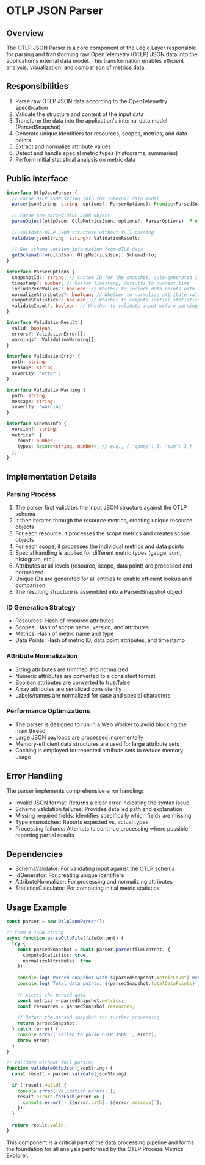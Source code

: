 # OTLP JSON Parser

## Overview

The OTLP JSON Parser is a core component of the Logic Layer responsible for parsing and transforming raw OpenTelemetry (OTLP) JSON data into the application's internal data model. This transformation enables efficient analysis, visualization, and comparison of metrics data.

## Responsibilities

1. Parse raw OTLP JSON data according to the OpenTelemetry specification
2. Validate the structure and content of the input data
3. Transform the data into the application's internal data model (ParsedSnapshot)
4. Generate unique identifiers for resources, scopes, metrics, and data points
5. Extract and normalize attribute values
6. Detect and handle special metric types (histograms, summaries)
7. Perform initial statistical analysis on metric data

## Public Interface

```typescript
interface OtlpJsonParser {
  // Parse OTLP JSON string into the internal data model
  parse(jsonString: string, options?: ParserOptions): Promise<ParsedSnapshot>;
  
  // Parse pre-parsed OTLP JSON object
  parseObject(otlpJson: OtlpMetricsJson, options?: ParserOptions): Promise<ParsedSnapshot>;
  
  // Validate OTLP JSON structure without full parsing
  validate(jsonString: string): ValidationResult;
  
  // Get schema version information from OTLP data
  getSchemaInfo(otlpJson: OtlpMetricsJson): SchemaInfo;
}

interface ParserOptions {
  snapshotId?: string; // Custom ID for the snapshot, auto-generated if not provided
  timestamp?: number; // Custom timestamp, defaults to current time
  includeZeroValues?: boolean; // Whether to include data points with zero values, default: true
  normalizeAttributes?: boolean; // Whether to normalize attribute values, default: true
  computeStatistics?: boolean; // Whether to compute initial statistics, default: true
  validateInput?: boolean; // Whether to validate input before parsing, default: true
}

interface ValidationResult {
  valid: boolean;
  errors?: ValidationError[];
  warnings?: ValidationWarning[];
}

interface ValidationError {
  path: string;
  message: string;
  severity: 'error';
}

interface ValidationWarning {
  path: string;
  message: string;
  severity: 'warning';
}

interface SchemaInfo {
  version?: string;
  metrics?: {
    count: number;
    types: Record<string, number>; // e.g., { 'gauge': 5, 'sum': 3 }
  };
}
```

## Implementation Details

### Parsing Process

1. The parser first validates the input JSON structure against the OTLP schema
2. It then iterates through the resource metrics, creating unique resource objects
3. For each resource, it processes the scope metrics and creates scope objects
4. For each scope, it processes the individual metrics and data points
5. Special handling is applied for different metric types (gauge, sum, histogram, etc.)
6. Attributes at all levels (resource, scope, data point) are processed and normalized
7. Unique IDs are generated for all entities to enable efficient lookup and comparison
8. The resulting structure is assembled into a ParsedSnapshot object

### ID Generation Strategy

- Resources: Hash of resource attributes
- Scopes: Hash of scope name, version, and attributes
- Metrics: Hash of metric name and type
- Data Points: Hash of metric ID, data point attributes, and timestamp

### Attribute Normalization

- String attributes are trimmed and normalized
- Numeric attributes are converted to a consistent format
- Boolean attributes are converted to true/false
- Array attributes are serialized consistently
- Labels/names are normalized for case and special characters

### Performance Optimizations

- The parser is designed to run in a Web Worker to avoid blocking the main thread
- Large JSON payloads are processed incrementally
- Memory-efficient data structures are used for large attribute sets
- Caching is employed for repeated attribute sets to reduce memory usage

## Error Handling

The parser implements comprehensive error handling:

- Invalid JSON format: Returns a clear error indicating the syntax issue
- Schema validation failures: Provides detailed path and explanation
- Missing required fields: Identifies specifically which fields are missing
- Type mismatches: Reports expected vs. actual types
- Processing failures: Attempts to continue processing where possible, reporting partial results

## Dependencies

- SchemaValidator: For validating input against the OTLP schema
- IdGenerator: For creating unique identifiers
- AttributeNormalizer: For processing and normalizing attributes
- StatisticsCalculator: For computing initial metric statistics

## Usage Example

```typescript
const parser = new OtlpJsonParser();

// From a JSON string
async function parseOtlpFile(fileContent) {
  try {
    const parsedSnapshot = await parser.parse(fileContent, {
      computeStatistics: true,
      normalizeAttributes: true
    });
    
    console.log(`Parsed snapshot with ${parsedSnapshot.metricCount} metrics`);
    console.log(`Total data points: ${parsedSnapshot.totalDataPoints}`);
    
    // Access the parsed data
    const metrics = parsedSnapshot.metrics;
    const resources = parsedSnapshot.resources;
    
    // Return the parsed snapshot for further processing
    return parsedSnapshot;
  } catch (error) {
    console.error('Failed to parse OTLP JSON:', error);
    throw error;
  }
}

// Validate without full parsing
function validateOtlpJson(jsonString) {
  const result = parser.validate(jsonString);
  
  if (!result.valid) {
    console.error('Validation errors:');
    result.errors.forEach(error => {
      console.error(`- ${error.path}: ${error.message}`);
    });
  }
  
  return result.valid;
}
```

This component is a critical part of the data processing pipeline and forms the foundation for all analysis performed by the OTLP Process Metrics Explorer.

